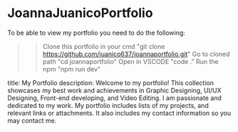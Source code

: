 # JoannaJuanicoPortfolio
To be able to view my portfolio you need to do the following:
>> Clone this portfolio in your cmd
  "git clone https://github.com/juanico637/joannaportfolio.git"
>> Go to cloned path
  "cd joannaportfolio"
>> Open in VSCODE
  "code ."
>> Run the npm
  "npm run dev"


title: My Portfolio
description: Welcome to my portfolio! This collection showcases my best work and achievements in Graphic Designing, UI/UX Designing, Front-end developing, and Video Editing. I am passionate and dedicated to my work. My portfolio includes lists of my projects, and relevant links or attachments. It also includes my contact information so you may contact me.

